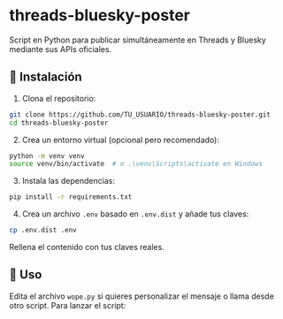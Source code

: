 # threads-bluesky-poster

Script en Python para publicar simultáneamente en Threads y Bluesky mediante sus APIs oficiales.

## 🚀 Instalación

1. Clona el repositorio:

```bash
git clone https://github.com/TU_USUARIO/threads-bluesky-poster.git
cd threads-bluesky-poster
```

2. Crea un entorno virtual (opcional pero recomendado):

```bash
python -m venv venv
source venv/bin/activate  # o .\venv\Scripts\activate en Windows
```

3. Instala las dependencias:

```bash
pip install -r requirements.txt
```

4. Crea un archivo `.env` basado en `.env.dist` y añade tus claves:
```bash
cp .env.dist .env
```
Rellena el contenido con tus claves reales.

## 🚀 Uso

Edita el archivo `wope.py` si quieres personalizar el mensaje o llama desde otro script. Para lanzar el script: